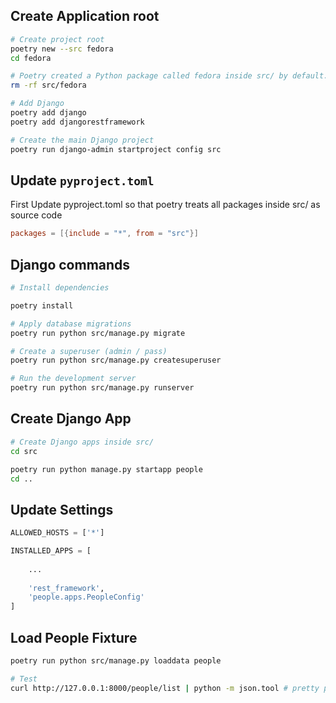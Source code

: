 ## Create Application root

``` bash
# Create project root
poetry new --src fedora
cd fedora

# Poetry created a Python package called fedora inside src/ by default. This is standard behavior for poetry new.
rm -rf src/fedora

# Add Django
poetry add django
poetry add djangorestframework

# Create the main Django project
poetry run django-admin startproject config src
```

## Update `pyproject.toml`

First Update pyproject.toml so that poetry treats all packages inside src/ as source code

``` toml
packages = [{include = "*", from = "src"}]
```

## Django commands

``` bash
# Install dependencies

poetry install

# Apply database migrations
poetry run python src/manage.py migrate

# Create a superuser (admin / pass)
poetry run python src/manage.py createsuperuser

# Run the development server
poetry run python src/manage.py runserver
```

## Create Django App

``` bash
# Create Django apps inside src/
cd src

poetry run python manage.py startapp people
cd ..
```

## Update Settings

``` python
ALLOWED_HOSTS = ['*']

INSTALLED_APPS = [
    
    ...
    
    'rest_framework',
    'people.apps.PeopleConfig'
]
```

## Load People Fixture

``` bash
poetry run python src/manage.py loaddata people

# Test
curl http://127.0.0.1:8000/people/list | python -m json.tool # pretty print
```